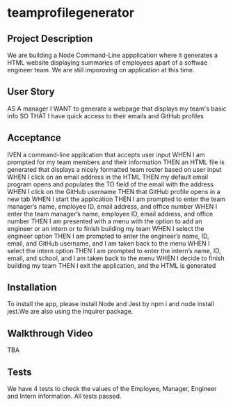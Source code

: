 # teamprofilegenerator

## Project Description

We are building a Node Command-Line appplication where it generates a HTML website displaying summaries of employees apart of a softwae engineer team. We are still imporoving on application at this time.

## User Story

AS A manager
I WANT to generate a webpage that displays my team's basic info
SO THAT I have quick access to their emails and GitHub profiles


## Acceptance

IVEN a command-line application that accepts user input
WHEN I am prompted for my team members and their information
THEN an HTML file is generated that displays a nicely formatted team roster based on user input
WHEN I click on an email address in the HTML
THEN my default email program opens and populates the TO field of the email with the address
WHEN I click on the GitHub username
THEN that GitHub profile opens in a new tab
WHEN I start the application
THEN I am prompted to enter the team manager’s name, employee ID, email address, and office number
WHEN I enter the team manager’s name, employee ID, email address, and office number
THEN I am presented with a menu with the option to add an engineer or an intern or to finish building my team
WHEN I select the engineer option
THEN I am prompted to enter the engineer’s name, ID, email, and GitHub username, and I am taken back to the menu
WHEN I select the intern option
THEN I am prompted to enter the intern’s name, ID, email, and school, and I am taken back to the menu
WHEN I decide to finish building my team
THEN I exit the application, and the HTML is generated

## Installation 

To install the app, please install Node and Jest by npm i and node install jest.We are also using the Inquirer package.

## Walkthrough Video

TBA

## Tests

We have 4 tests to check the values of the Employee, Manager, Engineer and Intern information. All tests passed.